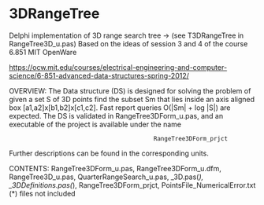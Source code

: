 # 3DRangeTree

Delphi implementation of 3D range search tree -> (see T3DRangeTree in RangeTree3D_u.pas)
Based on the ideas of session 3 and 4 of the course 6.851 MIT OpenWare

https://ocw.mit.edu/courses/electrical-engineering-and-computer-science/6-851-advanced-data-structures-spring-2012/

OVERVIEW:
The Data structure (DS) is designed for solving the problem of given a set S of 3D points find the subset Sm that
lies inside an axis aligned box [a1,a2]x[b1,b2]x[c1,c2]. Fast report queries O(|Sm| + log |S|) are expected.
The DS is validated in RangeTree3DForm_u.pas, and an executable of the project is available under the name
                                             
                                             RangeTree3DForm_prjct

Further descriptions can be found in the corresponding units.

CONTENTS:
RangeTree3DForm_u.pas, RangeTree3DForm_u.dfm, RangeTree3D_u.pas, QuarterRangeSearch_u.pas, _3D.pas(*), _3DDefinitions.pas(*), RangeTree3DForm_prjct, PointsFile_NumericalError.txt      
(*) files not included
